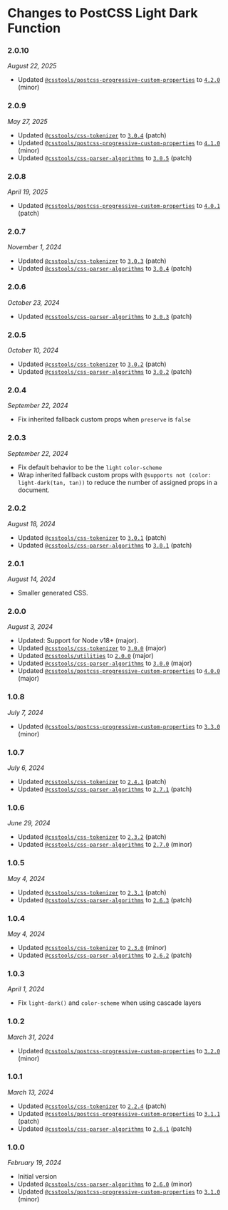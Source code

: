 # Changes to PostCSS Light Dark Function

### 2.0.10

_August 22, 2025_

- Updated [`@csstools/postcss-progressive-custom-properties`](https://github.com/csstools/postcss-plugins/tree/main/plugins/postcss-progressive-custom-properties) to [`4.2.0`](https://github.com/csstools/postcss-plugins/tree/main/plugins/postcss-progressive-custom-properties/CHANGELOG.md#420) (minor)

### 2.0.9

_May 27, 2025_

- Updated [`@csstools/css-tokenizer`](https://github.com/csstools/postcss-plugins/tree/main/packages/css-tokenizer) to [`3.0.4`](https://github.com/csstools/postcss-plugins/tree/main/packages/css-tokenizer/CHANGELOG.md#304) (patch)
- Updated [`@csstools/postcss-progressive-custom-properties`](https://github.com/csstools/postcss-plugins/tree/main/plugins/postcss-progressive-custom-properties) to [`4.1.0`](https://github.com/csstools/postcss-plugins/tree/main/plugins/postcss-progressive-custom-properties/CHANGELOG.md#410) (minor)
- Updated [`@csstools/css-parser-algorithms`](https://github.com/csstools/postcss-plugins/tree/main/packages/css-parser-algorithms) to [`3.0.5`](https://github.com/csstools/postcss-plugins/tree/main/packages/css-parser-algorithms/CHANGELOG.md#305) (patch)

### 2.0.8

_April 19, 2025_

- Updated [`@csstools/postcss-progressive-custom-properties`](https://github.com/csstools/postcss-plugins/tree/main/plugins/postcss-progressive-custom-properties) to [`4.0.1`](https://github.com/csstools/postcss-plugins/tree/main/plugins/postcss-progressive-custom-properties/CHANGELOG.md#401) (patch)

### 2.0.7

_November 1, 2024_

- Updated [`@csstools/css-tokenizer`](https://github.com/csstools/postcss-plugins/tree/main/packages/css-tokenizer) to [`3.0.3`](https://github.com/csstools/postcss-plugins/tree/main/packages/css-tokenizer/CHANGELOG.md#303) (patch)
- Updated [`@csstools/css-parser-algorithms`](https://github.com/csstools/postcss-plugins/tree/main/packages/css-parser-algorithms) to [`3.0.4`](https://github.com/csstools/postcss-plugins/tree/main/packages/css-parser-algorithms/CHANGELOG.md#304) (patch)

### 2.0.6

_October 23, 2024_

- Updated [`@csstools/css-parser-algorithms`](https://github.com/csstools/postcss-plugins/tree/main/packages/css-parser-algorithms) to [`3.0.3`](https://github.com/csstools/postcss-plugins/tree/main/packages/css-parser-algorithms/CHANGELOG.md#303) (patch)

### 2.0.5

_October 10, 2024_

- Updated [`@csstools/css-tokenizer`](https://github.com/csstools/postcss-plugins/tree/main/packages/css-tokenizer) to [`3.0.2`](https://github.com/csstools/postcss-plugins/tree/main/packages/css-tokenizer/CHANGELOG.md#302) (patch)
- Updated [`@csstools/css-parser-algorithms`](https://github.com/csstools/postcss-plugins/tree/main/packages/css-parser-algorithms) to [`3.0.2`](https://github.com/csstools/postcss-plugins/tree/main/packages/css-parser-algorithms/CHANGELOG.md#302) (patch)

### 2.0.4

_September 22, 2024_

- Fix inherited fallback custom props when `preserve` is `false`

### 2.0.3

_September 22, 2024_

- Fix default behavior to be the `light` `color-scheme`
- Wrap inherited fallback custom props with `@supports not (color: light-dark(tan, tan))` to reduce the number of assigned props in a document.

### 2.0.2

_August 18, 2024_

- Updated [`@csstools/css-tokenizer`](https://github.com/csstools/postcss-plugins/tree/main/packages/css-tokenizer) to [`3.0.1`](https://github.com/csstools/postcss-plugins/tree/main/packages/css-tokenizer/CHANGELOG.md#301) (patch)
- Updated [`@csstools/css-parser-algorithms`](https://github.com/csstools/postcss-plugins/tree/main/packages/css-parser-algorithms) to [`3.0.1`](https://github.com/csstools/postcss-plugins/tree/main/packages/css-parser-algorithms/CHANGELOG.md#301) (patch)

### 2.0.1

_August 14, 2024_

- Smaller generated CSS.

### 2.0.0

_August 3, 2024_

- Updated: Support for Node v18+ (major).
- Updated [`@csstools/css-tokenizer`](https://github.com/csstools/postcss-plugins/tree/main/packages/css-tokenizer) to [`3.0.0`](https://github.com/csstools/postcss-plugins/tree/main/packages/css-tokenizer/CHANGELOG.md#300) (major)
- Updated [`@csstools/utilities`](https://github.com/csstools/postcss-plugins/tree/main/packages/utilities) to [`2.0.0`](https://github.com/csstools/postcss-plugins/tree/main/packages/utilities/CHANGELOG.md#200) (major)
- Updated [`@csstools/css-parser-algorithms`](https://github.com/csstools/postcss-plugins/tree/main/packages/css-parser-algorithms) to [`3.0.0`](https://github.com/csstools/postcss-plugins/tree/main/packages/css-parser-algorithms/CHANGELOG.md#300) (major)
- Updated [`@csstools/postcss-progressive-custom-properties`](https://github.com/csstools/postcss-plugins/tree/main/plugins/postcss-progressive-custom-properties) to [`4.0.0`](https://github.com/csstools/postcss-plugins/tree/main/plugins/postcss-progressive-custom-properties/CHANGELOG.md#400) (major)

### 1.0.8

_July 7, 2024_

- Updated [`@csstools/postcss-progressive-custom-properties`](https://github.com/csstools/postcss-plugins/tree/main/plugins/postcss-progressive-custom-properties) to [`3.3.0`](https://github.com/csstools/postcss-plugins/tree/main/plugins/postcss-progressive-custom-properties/CHANGELOG.md#330) (minor)

### 1.0.7

_July 6, 2024_

- Updated [`@csstools/css-tokenizer`](https://github.com/csstools/postcss-plugins/tree/main/packages/css-tokenizer) to [`2.4.1`](https://github.com/csstools/postcss-plugins/tree/main/packages/css-tokenizer/CHANGELOG.md#241) (patch)
- Updated [`@csstools/css-parser-algorithms`](https://github.com/csstools/postcss-plugins/tree/main/packages/css-parser-algorithms) to [`2.7.1`](https://github.com/csstools/postcss-plugins/tree/main/packages/css-parser-algorithms/CHANGELOG.md#271) (patch)

### 1.0.6

_June 29, 2024_

- Updated [`@csstools/css-tokenizer`](https://github.com/csstools/postcss-plugins/tree/main/packages/css-tokenizer) to [`2.3.2`](https://github.com/csstools/postcss-plugins/tree/main/packages/css-tokenizer/CHANGELOG.md#232) (patch)
- Updated [`@csstools/css-parser-algorithms`](https://github.com/csstools/postcss-plugins/tree/main/packages/css-parser-algorithms) to [`2.7.0`](https://github.com/csstools/postcss-plugins/tree/main/packages/css-parser-algorithms/CHANGELOG.md#270) (minor)

### 1.0.5

_May 4, 2024_

- Updated [`@csstools/css-tokenizer`](https://github.com/csstools/postcss-plugins/tree/main/packages/css-tokenizer) to [`2.3.1`](https://github.com/csstools/postcss-plugins/tree/main/packages/css-tokenizer/CHANGELOG.md#231) (patch)
- Updated [`@csstools/css-parser-algorithms`](https://github.com/csstools/postcss-plugins/tree/main/packages/css-parser-algorithms) to [`2.6.3`](https://github.com/csstools/postcss-plugins/tree/main/packages/css-parser-algorithms/CHANGELOG.md#263) (patch)

### 1.0.4

_May 4, 2024_

- Updated [`@csstools/css-tokenizer`](https://github.com/csstools/postcss-plugins/tree/main/packages/css-tokenizer) to [`2.3.0`](https://github.com/csstools/postcss-plugins/tree/main/packages/css-tokenizer/CHANGELOG.md#230) (minor)
- Updated [`@csstools/css-parser-algorithms`](https://github.com/csstools/postcss-plugins/tree/main/packages/css-parser-algorithms) to [`2.6.2`](https://github.com/csstools/postcss-plugins/tree/main/packages/css-parser-algorithms/CHANGELOG.md#262) (patch)

### 1.0.3

_April 1, 2024_

- Fix `light-dark()` and `color-scheme` when using cascade layers

### 1.0.2

_March 31, 2024_

- Updated [`@csstools/postcss-progressive-custom-properties`](https://github.com/csstools/postcss-plugins/tree/main/plugins/postcss-progressive-custom-properties) to [`3.2.0`](https://github.com/csstools/postcss-plugins/tree/main/plugins/postcss-progressive-custom-properties/CHANGELOG.md#320) (minor)

### 1.0.1

_March 13, 2024_

- Updated [`@csstools/css-tokenizer`](https://github.com/csstools/postcss-plugins/tree/main/packages/css-tokenizer) to [`2.2.4`](https://github.com/csstools/postcss-plugins/tree/main/packages/css-tokenizer/CHANGELOG.md#224) (patch)
- Updated [`@csstools/postcss-progressive-custom-properties`](https://github.com/csstools/postcss-plugins/tree/main/plugins/postcss-progressive-custom-properties) to [`3.1.1`](https://github.com/csstools/postcss-plugins/tree/main/plugins/postcss-progressive-custom-properties/CHANGELOG.md#311) (patch)
- Updated [`@csstools/css-parser-algorithms`](https://github.com/csstools/postcss-plugins/tree/main/packages/css-parser-algorithms) to [`2.6.1`](https://github.com/csstools/postcss-plugins/tree/main/packages/css-parser-algorithms/CHANGELOG.md#261) (patch)

### 1.0.0

_February 19, 2024_

- Initial version
- Updated [`@csstools/css-parser-algorithms`](https://github.com/csstools/postcss-plugins/tree/main/packages/css-parser-algorithms) to [`2.6.0`](https://github.com/csstools/postcss-plugins/tree/main/packages/css-parser-algorithms/CHANGELOG.md#260) (minor)
- Updated [`@csstools/postcss-progressive-custom-properties`](https://github.com/csstools/postcss-plugins/tree/main/plugins/postcss-progressive-custom-properties) to [`3.1.0`](https://github.com/csstools/postcss-plugins/tree/main/plugins/postcss-progressive-custom-properties/CHANGELOG.md#310) (minor)
